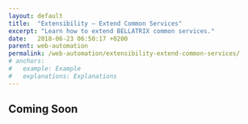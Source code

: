 ```yaml
---
layout: default
title:  "Extensibility – Extend Common Services"
excerpt: "Learn how to extend BELLATRIX common services."
date:   2018-06-23 06:50:17 +0200
parent: web-automation
permalink: /web-automation/extensibility-extend-common-services/
# anchors:
#   example: Example
#   explanations: Explanations
---
```

Coming Soon
-------

<!-- Example
-------
```java
public class ExtendExistingCommonServicesTests extends WebTest {
    @Override
    public ExtendedApp app() {
        return new ExtendedApp();
    }

    @Test
    public void purchaseRocket() {
        app().navigate().viaJavaScript("http://demos.bellatrix.solutions/");

        Select sortDropDown = app().create().byNameEndingWith(Select.class, "orderby");
        Anchor protonMReadMoreButton =
                app().create().byInnerTextContaining(Anchor.class, "Read more");
        Anchor addToCartFalcon9 =
                app().create().byAttributesContaining(Anchor.class, "data-product_id", "28").ToBeClickable();
        Anchor viewCartButton =
                app().create().byClassContaining(Anchor.class, "added_to_cart wc-forward").ToBeClickable();
        TextField couponCodeTextField = app().create().byId(TextField.class, "coupon_code");
        Button applyCouponButton = app().create().byValueContaining(Button.class, "Apply coupon");
        Number quantityBox = app().create().byClassContaining(Number.class, "input-text qty text");
        Div messageAlert = app().create().byClassContaining(Div.class, "woocommerce-message");
        Button updateCart = app().create().byValueContaining(Button.class, "Update cart").toBeClickable();
        Button proceedToCheckout =
                app().create().byClassContaining(ExtendedButton.class, "checkout-button button alt wc-forward");
        Heading billingDetailsHeading =
                app().create().byInnerTextContaining(Heading.class, "Billing details");
        Span totalSpan = app().create().byXPath(Span.class, "//*[@class='order-total']//span");

        sortDropDown.selectByText("Sort by price: low to high");
        protonMReadMoreButton.hover();
        addToCartFalcon9.focus();
        addToCartFalcon9.click();
        viewCartButton.click();
        couponCodeTextField.setText("happybirthday");
        applyCouponButton.click();

        messageAlert.toHaveContent().toBeVisible().waitToBe();
        messageAlert.validateTextIs("Coupon code applied successfully.");
        quantityBox.setNumber(0);
        quantityBox.setNumber(2);

        updateCart.click();

        totalSpan.validateTextIs("95.00€");

        proceedToCheckout.submitButtonWithEnter();
        billingDetailsHeading.toBeVisible().waitToBe();
    }
}
```

Explanations
------------
```java
public class ExtendedNavigationService extends NavigationService {
    public void viaJavaScript(String url) {
        var javaScriptService = new JavaScriptService();

        if (!isUrlValid(url)) {
            throw new IllegalArgumentException(String.format("The specified URL – %s is not in a valid format!", url));
        }

        javaScriptService.execute(String.format("window.location.href = '%s';", url));
    }

    public boolean isUrlValid(String url) {
        try {
            URL obj = new URL(url);
            obj.toURI();
            return true;
        } catch (MalformedURLException | URISyntaxException e) {
            return false;
        }
    }
}
```
```java
public class ExtendedApp extends App {
    @Override
    public ExtendedNavigationService navigate() {
        return SingletonFactory.getInstance(ExtendedNavigationService.class);
    }
}
```
A way to extend the BELLATRIX common services is to create a class extending the service for the additional action and create a class, extending the **App**, pointing to the new extended service, then override the **app** method in the test.
```java
@Override
public ExtendedApp app() {
    return new ExtendedApp();
}
```
Then you can use the additional method you created since **navigate** will now return **ExtendedNavigationService** instance.
```java
app().navigate().viaJavaScript("http://demos.bellatrix.solutions/");
```
Use newly added navigation though JavaScript which is not part of the original implementation of the common service. -->